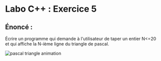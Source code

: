 # Labo C++ : Exercice 5

## Énoncé :
Écrire un programme qui demande à l'utilisateur de taper un entier N<=20 et qui affiche la N-ième ligne du triangle de pascal.


![pascal triangle animation](https://www.math93.com/images/images_doc/pascal_triangle_animation.gif)